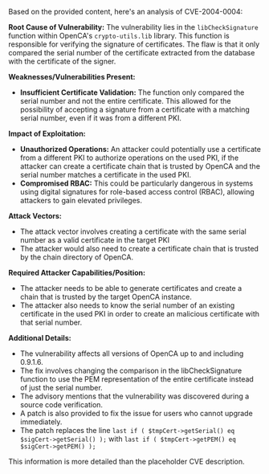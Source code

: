 Based on the provided content, here's an analysis of CVE-2004-0004:

**Root Cause of Vulnerability:**
The vulnerability lies in the `libCheckSignature` function within OpenCA's `crypto-utils.lib` library. This function is responsible for verifying the signature of certificates. The flaw is that it only compared the serial number of the certificate extracted from the database with the certificate of the signer.

**Weaknesses/Vulnerabilities Present:**
- **Insufficient Certificate Validation:** The function only compared the serial number and not the entire certificate. This allowed for the possibility of accepting a signature from a certificate with a matching serial number, even if it was from a different PKI.

**Impact of Exploitation:**
- **Unauthorized Operations:** An attacker could potentially use a certificate from a different PKI to authorize operations on the used PKI, if the attacker can create a certificate chain that is trusted by OpenCA and the serial number matches a certificate in the used PKI.
- **Compromised RBAC:** This could be particularly dangerous in systems using digital signatures for role-based access control (RBAC), allowing attackers to gain elevated privileges.

**Attack Vectors:**
- The attack vector involves creating a certificate with the same serial number as a valid certificate in the target PKI
- The attacker would also need to create a certificate chain that is trusted by the chain directory of OpenCA.

**Required Attacker Capabilities/Position:**
- The attacker needs to be able to generate certificates and create a chain that is trusted by the target OpenCA instance.
- The attacker also needs to know the serial number of an existing certificate in the used PKI in order to create an malicious certificate with that serial number.

**Additional Details:**
- The vulnerability affects all versions of OpenCA up to and including 0.9.1.6.
- The fix involves changing the comparison in the libCheckSignature function to use the PEM representation of the entire certificate instead of just the serial number.
- The advisory mentions that the vulnerability was discovered during a source code verification.
- A patch is also provided to fix the issue for users who cannot upgrade immediately.
- The patch replaces the line `last if ( $tmpCert->getSerial() eq $sigCert->getSerial() );` with `last if ( $tmpCert->getPEM() eq $sigCert->getPEM() );`

This information is more detailed than the placeholder CVE description.